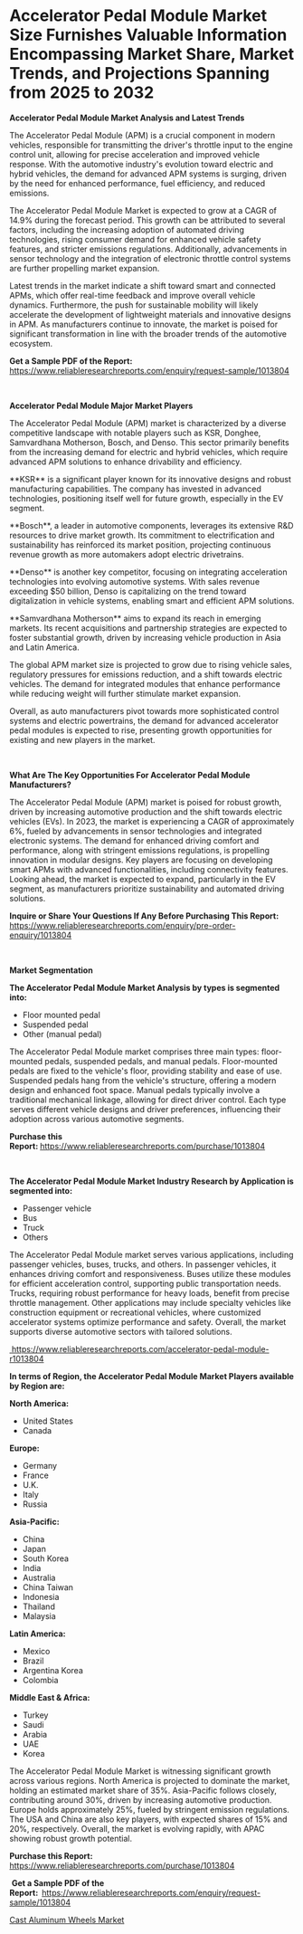 <p><h1>Accelerator Pedal Module Market Size Furnishes Valuable Information Encompassing Market Share, Market Trends, and Projections Spanning from 2025 to 2032</h1></p><p><strong>Accelerator Pedal Module Market Analysis and Latest Trends</strong></p>
<p><p>The Accelerator Pedal Module (APM) is a crucial component in modern vehicles, responsible for transmitting the driver's throttle input to the engine control unit, allowing for precise acceleration and improved vehicle response. With the automotive industry's evolution toward electric and hybrid vehicles, the demand for advanced APM systems is surging, driven by the need for enhanced performance, fuel efficiency, and reduced emissions.</p><p>The Accelerator Pedal Module Market is expected to grow at a CAGR of 14.9% during the forecast period. This growth can be attributed to several factors, including the increasing adoption of automated driving technologies, rising consumer demand for enhanced vehicle safety features, and stricter emissions regulations. Additionally, advancements in sensor technology and the integration of electronic throttle control systems are further propelling market expansion.</p><p>Latest trends in the market indicate a shift toward smart and connected APMs, which offer real-time feedback and improve overall vehicle dynamics. Furthermore, the push for sustainable mobility will likely accelerate the development of lightweight materials and innovative designs in APM. As manufacturers continue to innovate, the market is poised for significant transformation in line with the broader trends of the automotive ecosystem.</p></p>
<p><strong>Get a Sample PDF of the Report:&nbsp;</strong> <a href="https://www.reliableresearchreports.com/enquiry/request-sample/1013804?utm_campaign=3355&utm_medium=2&utm_source=Github&utm_content=ia&utm_term=30032025&utm_id=accelerator-pedal-module">https://www.reliableresearchreports.com/enquiry/request-sample/1013804</a></p>
<p>&nbsp;</p>
<p><strong>Accelerator Pedal Module Major Market Players</strong></p>
<p><p>The Accelerator Pedal Module (APM) market is characterized by a diverse competitive landscape with notable players such as KSR, Donghee, Samvardhana Motherson, Bosch, and Denso. This sector primarily benefits from the increasing demand for electric and hybrid vehicles, which require advanced APM solutions to enhance drivability and efficiency.</p><p>**KSR** is a significant player known for its innovative designs and robust manufacturing capabilities. The company has invested in advanced technologies, positioning itself well for future growth, especially in the EV segment. </p><p>**Bosch**, a leader in automotive components, leverages its extensive R&D resources to drive market growth. Its commitment to electrification and sustainability has reinforced its market position, projecting continuous revenue growth as more automakers adopt electric drivetrains.</p><p>**Denso** is another key competitor, focusing on integrating acceleration technologies into evolving automotive systems. With sales revenue exceeding $50 billion, Denso is capitalizing on the trend toward digitalization in vehicle systems, enabling smart and efficient APM solutions.</p><p>**Samvardhana Motherson** aims to expand its reach in emerging markets. Its recent acquisitions and partnership strategies are expected to foster substantial growth, driven by increasing vehicle production in Asia and Latin America.</p><p>The global APM market size is projected to grow due to rising vehicle sales, regulatory pressures for emissions reduction, and a shift towards electric vehicles. The demand for integrated modules that enhance performance while reducing weight will further stimulate market expansion.</p><p>Overall, as auto manufacturers pivot towards more sophisticated control systems and electric powertrains, the demand for advanced accelerator pedal modules is expected to rise, presenting growth opportunities for existing and new players in the market.</p></p>
<p>&nbsp;</p>
<p><strong>What Are The Key Opportunities For Accelerator Pedal Module Manufacturers?</strong></p>
<p><p>The Accelerator Pedal Module (APM) market is poised for robust growth, driven by increasing automotive production and the shift towards electric vehicles (EVs). In 2023, the market is experiencing a CAGR of approximately 6%, fueled by advancements in sensor technologies and integrated electronic systems. The demand for enhanced driving comfort and performance, along with stringent emissions regulations, is propelling innovation in modular designs. Key players are focusing on developing smart APMs with advanced functionalities, including connectivity features. Looking ahead, the market is expected to expand, particularly in the EV segment, as manufacturers prioritize sustainability and automated driving solutions.</p></p>
<p><strong>Inquire or Share Your Questions If Any Before Purchasing This Report:</strong> <a href="https://www.reliableresearchreports.com/enquiry/pre-order-enquiry/1013804?utm_campaign=3355&utm_medium=2&utm_source=Github&utm_content=ia&utm_term=30032025&utm_id=accelerator-pedal-module">https://www.reliableresearchreports.com/enquiry/pre-order-enquiry/1013804</a></p>
<p>&nbsp;</p>
<p><strong>Market Segmentation</strong></p>
<p><strong>The Accelerator Pedal Module Market Analysis by types is segmented into:</strong></p>
<p><ul><li>Floor mounted pedal</li><li>Suspended pedal</li><li>Other (manual pedal)</li></ul></p>
<p><p>The Accelerator Pedal Module market comprises three main types: floor-mounted pedals, suspended pedals, and manual pedals. Floor-mounted pedals are fixed to the vehicle's floor, providing stability and ease of use. Suspended pedals hang from the vehicle's structure, offering a modern design and enhanced foot space. Manual pedals typically involve a traditional mechanical linkage, allowing for direct driver control. Each type serves different vehicle designs and driver preferences, influencing their adoption across various automotive segments.</p></p>
<p><strong>Purchase this Report:&nbsp;</strong><a href="https://www.reliableresearchreports.com/purchase/1013804?utm_campaign=3355&utm_medium=2&utm_source=Github&utm_content=ia&utm_term=30032025&utm_id=accelerator-pedal-module">https://www.reliableresearchreports.com/purchase/1013804</a></p>
<p>&nbsp;</p>
<p><strong>The Accelerator Pedal Module Market Industry Research by Application is segmented into:</strong></p>
<p><ul><li>Passenger vehicle</li><li>Bus</li><li>Truck</li><li>Others</li></ul></p>
<p><p>The Accelerator Pedal Module market serves various applications, including passenger vehicles, buses, trucks, and others. In passenger vehicles, it enhances driving comfort and responsiveness. Buses utilize these modules for efficient acceleration control, supporting public transportation needs. Trucks, requiring robust performance for heavy loads, benefit from precise throttle management. Other applications may include specialty vehicles like construction equipment or recreational vehicles, where customized accelerator systems optimize performance and safety. Overall, the market supports diverse automotive sectors with tailored solutions.</p></p>
<p><a href="https://www.reliableresearchreports.com/accelerator-pedal-module-r1013804?utm_campaign=3355&utm_medium=2&utm_source=Github&utm_content=ia&utm_term=30032025&utm_id=accelerator-pedal-module">&nbsp;https://www.reliableresearchreports.com/accelerator-pedal-module-r1013804</a></p>
<p><strong>In terms of Region, the Accelerator Pedal Module Market Players available by Region are:</strong></p>
<p>
    <p> <strong> North America: </strong>
        <ul>
            <li>United States</li>
            <li>Canada</li>
        </ul>
        </p> 
    <p> <strong> Europe: </strong>
        <ul>
            <li>Germany</li>
            <li>France</li>
            <li>U.K.</li>
            <li>Italy</li>
            <li>Russia</li>
        </ul>
        </p> 
    <p> <strong> Asia-Pacific: </strong>
        <ul>
            <li>China</li>
            <li>Japan</li>
            <li>South Korea</li>
            <li>India</li>
            <li>Australia</li>
            <li>China Taiwan</li>
            <li>Indonesia</li>
            <li>Thailand</li>
            <li>Malaysia</li>
        </ul>
        </p> 
    <p> <strong> Latin America: </strong>
        <ul>
            <li>Mexico</li>
            <li>Brazil</li>
            <li>Argentina Korea</li>
            <li>Colombia</li>
        </ul>
        </p> 
    <p> <strong> Middle East & Africa: </strong>
        <ul>
            <li>Turkey</li>
            <li>Saudi</li>
            <li>Arabia</li>
            <li>UAE</li>
            <li>Korea</li>
        </ul>
    </p>
    </p>
<p><p>The Accelerator Pedal Module Market is witnessing significant growth across various regions. North America is projected to dominate the market, holding an estimated market share of 35%. Asia-Pacific follows closely, contributing around 30%, driven by increasing automotive production. Europe holds approximately 25%, fueled by stringent emission regulations. The USA and China are also key players, with expected shares of 15% and 20%, respectively. Overall, the market is evolving rapidly, with APAC showing robust growth potential.</p></p>
<p><strong>Purchase this Report: </strong><a href="https://www.reliableresearchreports.com/purchase/1013804?utm_campaign=3355&utm_medium=2&utm_source=Github&utm_content=ia&utm_term=30032025&utm_id=accelerator-pedal-module">https://www.reliableresearchreports.com/purchase/1013804</a></p>
<p>&nbsp;<strong>Get a Sample PDF of the Report:&nbsp;&nbsp;</strong><a href="https://www.reliableresearchreports.com/enquiry/request-sample/1013804?utm_campaign=3355&utm_medium=2&utm_source=Github&utm_content=ia&utm_term=30032025&utm_id=accelerator-pedal-module">https://www.reliableresearchreports.com/enquiry/request-sample/1013804</a></p>
<p><strong></strong></p>
<p><p><a href="https://github.com/celpabembes/Market-Research-Report-List-1/blob/main/cast-aluminum-wheels-market.md?utm_campaign=3355&utm_medium=2&utm_source=Github&utm_content=ia&utm_term=30032025&utm_id=accelerator-pedal-module">Cast Aluminum Wheels Market</a></p></p>